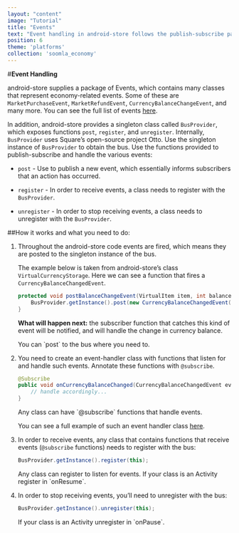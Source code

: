 ```yaml
---
layout: "content"
image: "Tutorial"
title: "Events"
text: "Event handling in android-store follows the publish-subscribe pattern."
position: 6
theme: 'platforms'
collection: 'soomla_economy'
---
```


#**Event Handling**

android-store supplies a package of Events, which contains many classes that represent  economy-related events. Some of these are `MarketPurchaseEvent`, `MarketRefundEvent`, `CurrencyBalanceChangeEvent`, and many more. You can see the full list of events [here](https://github.com/soomla/android-store/tree/master/SoomlaAndroidStore/src/com/soomla/store/events).

In addition, android-store provides a singleton class called `BusProvider`, which exposes functions `post`, `register`, and `unregister`. Internally, `BusProvider` uses Square’s open-source project Otto. Use the singleton instance of `BusProvider` to obtain the bus. Use the functions provided to publish-subscribe and handle the various events:

- `post` - Use to publish a new event, which essentially informs subscribers that an action has occurred.

- `register` - In order to receive events, a class needs to register with the `BusProvider`.

- `unregister` - In order to stop receiving events, a class needs to unregister with the `BusProvider`.

##How it works and what you need to do:

1. Throughout the android-store code events are fired, which means they are posted to the singleton instance of the bus.

    The example below is taken from android-store’s class `VirtualCurrencyStorage`. Here we can see a function that fires a `CurrencyBalanceChangedEvent`.

    ``` java
    protected void postBalanceChangeEvent(VirtualItem item, int balance, int amountAdded) {
        BusProvider.getInstance().post(new CurrencyBalanceChangedEvent((VirtualCurrency)item, balance, amountAdded));
    }
    ```

    **What will happen next:** the subscriber function that catches this kind of event will be notified, and will handle the change in currency balance.

    <div class="info-box">You can `post` to the bus where you need to.</div>

2. You need to create an event-handler class with functions that listen for and handle such events. Annotate these functions with `@subscribe`.

    ``` java
    @Subscribe
    public void onCurrencyBalanceChanged(CurrencyBalanceChangedEvent event) {
        // handle accordingly...
    }
    ```

    <div class="info-box">Any class can have `@subscribe` functions that handle events.</div>

    You can see a full example of such an event handler class [here](https://github.com/soomla/android-store/blob/master/SoomlaAndroidExample/src/com/soomla/example/ExampleEventHandler.java).

3. In order to receive events, any class that contains functions that receive events (`@subscribe` functions) needs to register with the bus:
    ``` java
    BusProvider.getInstance().register(this);
    ```

    <div class="info-box">Any class can register to listen for events. If your class is an Activity register in `onResume`.</div>

4. In order to stop receiving events, you’ll need to unregister with the bus:

    ``` java
    BusProvider.getInstance().unregister(this);
    ```

    <div class="info-box">If your class is an Activity unregister in `onPause`.</div>
